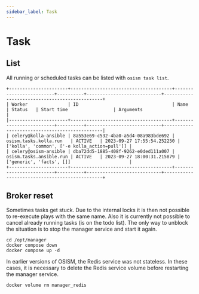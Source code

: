 ```yaml
---
sidebar_label: Task
---
```


# Task

## List

All running or scheduled tasks can be listed with `osism task list`.

```console
+----------------------+--------------------------------------+-------------------------+----------+----------------------------+-----------------------------------------------+
| Worker               | ID                                   | Name                    | Status   | Start time                 | Arguments                                     |
|----------------------+--------------------------------------+-------------------------+----------+----------------------------+-----------------------------------------------|
| celery@kolla-ansible | 8a553e69-c532-4ba0-a5d4-08a983bde692 | osism.tasks.kolla.run   | ACTIVE   | 2023-09-27 17:55:54.252250 | ['kolla', 'common', ['-e kolla_action=pull']] |
| celery@osism-ansible | dba72dd5-1885-408f-9262-e0ded111a007 | osism.tasks.ansible.run | ACTIVE   | 2023-09-27 18:00:31.215879 | ['generic', 'facts', []]                      |
+----------------------+--------------------------------------+-------------------------+----------+----------------------------+-----------------------------------------------+
```

## Broker reset

Sometimes tasks get stuck. Due to the internal locks it is then not possible to re-execute
plays with the same name. Also it is currently not possible to cancel already running tasks
(is on the todo list). The only way to unblock the situation is to stop the manager service
and start it again.

```console
cd /opt/manager
docker compose down
docker compose up -d
```

In earlier versions of OSISM, the Redis service was not stateless. In these cases, it is
necessary to delete the Redis service volume before restarting the manager service.

```console
docker volume rm manager_redis
```
